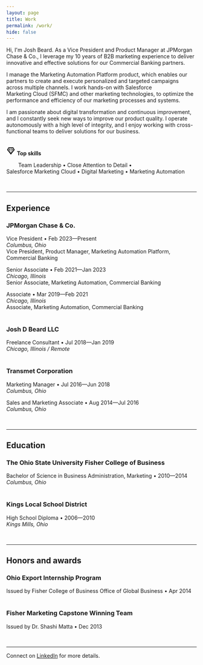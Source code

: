 ```yaml
---
layout: page
title: Work
permalink: /work/
hide: false
---
```


Hi, I'm Josh Beard. As a Vice President and Product Manager at JPMorgan Chase & Co., I leverage my 10 years of B2B marketing experience to deliver innovative and effective solutions for our Commercial&nbsp;Banking&nbsp;partners. 

I manage the Marketing Automation Platform product, which enables our partners to create and execute personalized and targeted campaigns across multiple channels. I work hands-on with Salesforce Marketing&nbsp;Cloud&nbsp;(SFMC) and other marketing technologies, to optimize the performance and efficiency of our marketing processes and&nbsp;systems. 

I am passionate about digital transformation and continuous improvement, and I constantly seek new ways to improve our product quality. I operate autonomously with a high level of integrity, and I enjoy working with cross-functional teams to deliver solutions for our&nbsp;business.  
&nbsp;

![Top Skills](/img/li-icon-skills-large.png) **Top skills** 

&nbsp;&nbsp;&nbsp;&nbsp;&nbsp;&nbsp;&nbsp;&nbsp;Team&nbsp;Leadership • Close&nbsp;Attention&nbsp;to&nbsp;Detail • Salesforce&nbsp;Marketing&nbsp;Cloud • Digital&nbsp;Marketing • Marketing&nbsp;Automation 

&nbsp; 
&nbsp; 


---

## Experience  

### JPMorgan Chase & Co.  
Vice President &bull; Feb 2023&mdash;Present  
*Columbus, Ohio*  
Vice President, Product Manager, Marketing Automation Platform, Commercial&nbsp;Banking  

Senior Associate &bull; Feb 2021&mdash;Jan 2023  
*Chicago, Illinois*  
Senior Associate, Marketing Automation, Commercial&nbsp;Banking  

Associate &bull; Mar 2019&mdash;Feb 2021  
*Chicago, Illinois*  
Associate, Marketing Automation, Commercial&nbsp;Banking  
&nbsp;

### Josh D Beard LLC  
Freelance Consultant &bull; Jul 2018&mdash;Jan 2019  
*Chicago, Illinois / Remote*  
&nbsp;

### Transmet Corporation  
Marketing Manager &bull; Jul 2016&mdash;Jun 2018  
*Columbus, Ohio*  

Sales and Marketing Associate &bull; Aug 2014&mdash;Jul 2016  
*Columbus, Ohio*  

&nbsp; 
&nbsp; 


---

## Education  

### The Ohio State University Fisher College of Business  
Bachelor of Science in Business Administration, Marketing &bull; 2010&mdash;2014  
*Columbus, Ohio*  
&nbsp;

### Kings Local School District  
High School Diploma &bull; 2006&mdash;2010  
*Kings Mills, Ohio*  

&nbsp; 
&nbsp; 


---

## Honors and awards  

### Ohio Export Internship Program  
Issued by Fisher College of Business Office of Global Business &bull; Apr 2014  
&nbsp;

### Fisher Marketing Capstone Winning Team  
Issued by Dr. Shashi Matta &bull; Dec 2013  

&nbsp;
&nbsp;


---

Connect on <a href="https://www.linkedin.com/in/joshbeardxyz/" title="Josh Beard on LinkedIn" target="_blank" rel="noopener noreferrer">LinkedIn</a> for more&nbsp;details.
